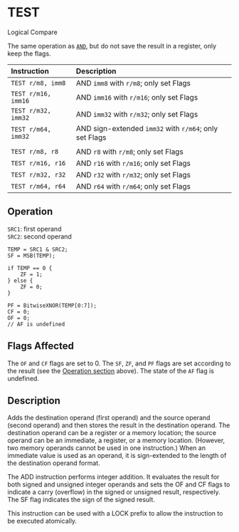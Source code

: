 # TEST
Logical Compare

The same operation as [`AND`](../logical-instructions/and.md), but do not save the result in a register, only keep the flags.

| Instruction         | Description                                            |
| :------------------ | :----------------------------------------------------- |
| `TEST r/m8, imm8`   | AND `imm8` with `r/m8`; only set Flags                 |
| `TEST r/m16, imm16` | AND `imm16` with `r/m16`; only set Flags               |
| `TEST r/m32, imm32` | AND `imm32` with `r/m32`; only set Flags               |
| `TEST r/m64, imm32` | AND sign-extended `imm32` with `r/m64`; only set Flags |
|                     |                                                        |
| `TEST r/m8, r8`     | AND `r8` with `r/m8`; only set Flags                   |
| `TEST r/m16, r16`   | AND `r16` with `r/m16`; only set Flags                 |
| `TEST r/m32, r32`   | AND `r32` with `r/m32`; only set Flags                 |
| `TEST r/m64, r64`   | AND `r64` with `r/m64`; only set Flags                 |

## Operation
`SRC1`: first operand\
`SRC2`: second operand
```rust,no_run,noplayground,ignore
TEMP = SRC1 & SRC2;
SF = MSB(TEMP);

if TEMP == 0 {
    ZF = 1;
} else {
    ZF = 0;
}

PF = BitwiseXNOR(TEMP[0:7]);
CF = 0;
OF = 0;
// AF is undefined
```

## Flags Affected
The `OF` and `CF` flags are set to 0. The `SF`, `ZF`, and `PF` flags are set according to the result (see the [Operation section](#operation) above). The state of the `AF` flag is undefined.

## Description
Adds the destination operand (first operand) and the source operand (second operand) and then stores the result in the destination operand. The destination operand can be a register or a memory location; the source operand can be an immediate, a register, or a memory location. (However, two memory operands cannot be used in one instruction.) When an immediate value is used as an operand, it is sign-extended to the length of the destination operand format.

The ADD instruction performs integer addition. It evaluates the result for both signed and unsigned integer operands and sets the OF and CF flags to indicate a carry (overflow) in the signed or unsigned result, respectively. The SF flag indicates the sign of the signed result.

This instruction can be used with a LOCK prefix to allow the instruction to be executed atomically.